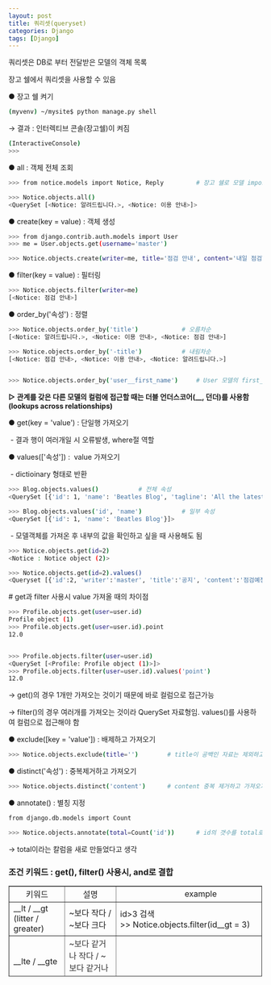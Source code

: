 ```yaml
---
layout: post
title: 쿼리셋(queryset)
categories: Django
tags: [Django]
---
```


쿼리셋은 DB로 부터 전달받은 모델의 객체 목록

장고 쉘에서 쿼리셋을 사용할 수 있음

● 장고 쉘 켜기

```bash
(myvenv) ~/mysite$ python manage.py shell
```

→ 결과 : 인터렉티브 콘솔(장고쉘)이 켜짐

```bash
(InteractiveConsole)
>>>
```

● all : 객체 전체 조회

```bash
>>> from notice.models import Notice, Reply 		# 장고 쉘로 모델 import

>>> Notice.objects.all()
<QuerySet [<Notice: 알려드립니다.>, <Notice: 이용 안내>]>
```

● create(key = value) : 객체 생성

```bash
>>> from django.contrib.auth.models import User
>>> me = User.objects.get(username='master')

>>> Notice.objects.create(writer=me, title='점검 안내', content='내일 점검합니다.')
```

● filter(key = value) : 필터링

```bash
>>> Notice.objects.filter(writer=me)
[<Notice: 점검 안내>]
```

● order\_by('속성') : 정렬

```bash
>>> Notice.objects.order_by('title')			# 오름차순
[<Notice: 알려드립니다.>, <Notice: 이용 안내>, <Notice: 점검 안내>]

>>> Notice.objects.order_by('-title')			# 내림차순
[<Notice: 점검 안내>, <Notice: 이용 안내>, <Notice: 알려드립니다.>]


>>> Notice.objects.order_by('user__first_name')		# User 모델의 first_name 컬럼 오름차순

```

**▷ 관계를 갖은 다른 모델의 컬럼에 접근할 때는 더블 언더스코어(\_\_, 던더)를 사용함 (lookups across relationships)**

● get(key = 'value') : 단일행 가져오기

 - 결과 행이 여러개일 시 오류발생, where절 역할

● values(\['속성'\]) :  value 가져오기

 - dictioinary 형태로 반환

```bash
>>> Blog.objects.values()			# 전체 속성
<QuerySet [{'id': 1, 'name': 'Beatles Blog', 'tagline': 'All the latest Beatles news.'}]>

>>> Blog.objects.values('id', 'name')			# 일부 속성
<QuerySet [{'id': 1, 'name': 'Beatles Blog'}]>
```

 - 모델객체를 가져온 후 내부의 값을 확인하고 싶을 때 사용해도 됨

```bash
>>> Notice.objects.get(id=2)
<Notice : Notice object (2)>

>>> Notice.objects.get(id=2).values()
<Queryset [{'id':2, 'writer':'master', 'title':'공지', 'content':'점검예정입니다.'}]>

```

\# get과 filter 사용시 value 가져올 때의 차이점

```bash
>>> Profile.objects.get(user=user.id)
Profile object (1)
>>> Profile.objects.get(user=user.id).point
12.0


>>> Profile.objects.filter(user=user.id)
<QuerySet [<Profile: Profile object (1)>]>
>>> Profile.objects.filter(user=user.id).values('point')
12.0
```

→ get()의 경우 1개만 가져오는 것이기 때문에 바로 컬럼으로 접근가능

→ filter()의 경우 여러개를 가져오는 것이라 QuerySet 자료형임. values()를 사용하여 컬럼으로 접근해야 함

● exclude(\[key = 'value'\]) : 배제하고 가져오기

```bash
>>> Notice.objects.exclude(title='')		# title이 공백인 자료는 제외하고 가져오기
```

● distinct('속성') : 중복제거하고 가져오기

```bash
>>> Notice.objects.distinct('content')		# content 중복 제거하고 가져오기
```

● annotate() : 별칭 지정

```bash
from django.db.models import Count

>>> Notice.objects.annotate(total=Count('id'))		# id의 갯수를 total로 명명
```

→ total이라는 칼럼을 새로 만들었다고 생각

### 조건 키워드 : get(), filter() 사용시, and로 결합

<table style="border-collapse: collapse; width: 99.8029%; height: 180px;" border="1" data-ke-style="style12"><tbody><tr style="height: 18px;"><td style="width: 25.5444%; height: 18px; text-align: center;">키워드</td><td style="width: 38.4224%; height: 18px; text-align: center;">설명</td><td style="width: 35.8111%; height: 18px; text-align: center;">example</td></tr><tr style="height: 18px;"><td style="width: 25.5444%; height: 18px;">__lt / __gt<br>(litter / greater)</td><td style="width: 38.4224%; height: 18px;">~보다 작다 / ~보다 크다</td><td style="width: 35.8111%; height: 18px;">id&gt;3 검색<br>&gt;&gt; Notice.objects.filter(id__gt = 3)</td></tr><tr style="height: 18px;"><td style="width: 25.5444%; height: 18px;">__lte / __gte</td><td style="width: 38.4224%; height: 18px;"><span style="color: #333333;">~보다 같거나 작다 / ~보다 같거나 크다</span></td><td style="width: 35.8111%; height: 18px;">&nbsp;</td></tr><tr style="height: 18px;"><td style="width: 25.5444%; height: 18px;">__in</td><td style="width: 38.4224%; height: 18px;">포함 (= or)</td><td style="width: 35.8111%; height: 18px;"><span style="color: #333333;">id가 2, 3 검색<br>&gt;&gt; Noti<span style="color: #333333;">ce</span>.objects.filter(id__in = [2, 3])</span></td></tr><tr style="height: 18px;"><td style="width: 25.5444%; height: 18px;">__year / __month / __day</td><td style="width: 38.4224%; height: 18px;">해당 년도, 월, 일 검색</td><td style="width: 35.8111%; height: 18px;"><span style="color: #333333;">&gt;&gt; Noti<span style="color: #333333;">ce</span>.objects.filter(pub_date=2020)</span></td></tr><tr style="height: 18px;"><td style="width: 25.5444%; height: 18px;">__isnull</td><td style="width: 38.4224%; height: 18px;">null인지</td><td style="width: 35.8111%; height: 18px;"><span style="color: #333333;">&gt;&gt; Noti<span style="color: #333333;">ce</span>.objects.filter(file__isnull=True)</span></td></tr><tr style="height: 18px;"><td style="width: 25.5444%; height: 18px;">__contaions / __icontains</td><td style="width: 38.4224%; height: 18px;">포함하는지 (icontains는 대소문자 구분 X)</td><td style="width: 35.8111%; height: 18px;"><span style="color: #333333;"><span style="color: #333333;">내용에 '고객'이 포함되는 것 검색</span><br>&gt;&gt; Noti<span style="color: #333333;">ce</span>.objects.filter(content__contains='고객')</span></td></tr><tr style="height: 18px;"><td style="width: 25.5444%; height: 18px;">__startswith / <span style="color: #333333;">__istartswith</span></td><td style="width: 38.4224%; height: 18px;">시작문자열 <span style="color: #333333;">(<span style="color: #333333;">istartswith</span>는 대소문자 구분 X)</span></td><td style="width: 35.8111%; height: 18px;">&nbsp;</td></tr><tr style="height: 18px;"><td style="width: 25.5444%; height: 18px;"><span style="color: #333333;">__endswith / __iendswith</span></td><td style="width: 38.4224%; height: 18px;">끝문자열 <span style="color: #333333;">(<span style="color: #333333;">iendswith</span>는 대소문자 구분 X)</span></td><td style="width: 35.8111%; height: 18px;">&nbsp;</td></tr><tr style="height: 18px;"><td style="width: 25.5444%; height: 18px;"><span style="color: #333333;">__range</span></td><td style="width: 38.4224%; height: 18px;">범위 (= between)</td><td style="width: 35.8111%; height: 18px;"><span style="color: #333333;">id가 2~8 검색</span><br><span style="color: #333333;">&gt;&gt; Notice.objects.filter(id__range = (2, 9))</span></td></tr></tbody></table>
